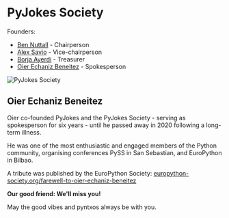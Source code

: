 # PyJokes Society

Founders:

- [Ben Nuttall](https://twitter.com/ben_nuttall) - Chairperson
- [Alex Savio](https://twitter.com/alex_savio) - Vice-chairperson
- [Borja Ayerdi](https://twitter.com/bayerdi) - Treasurer
- [Oier Echaniz Beneitez](https://twitter.com/oiertwo) - Spokesperson

![PyJokes Society](images/society.jpg)

## Oier Echaniz Beneitez

Oier co-founded PyJokes and the PyJokes Society - serving as spokesperson for six years - until he
passed away in 2020 following a long-term illness.

He was one of the most enthusiastic and engaged members of the Python community, organising
conferences PySS in San Sebastian, and EuroPython in Bilbao.

A tribute was published by the EuroPython Society: [europython-society.org/farewell-to-oier-echaniz-beneitez](https://www.europython-society.org/farewell-to-oier-echaniz-beneitez)

**Our good friend: We'll miss you!**

May the good vibes and pyntxos always be with you.